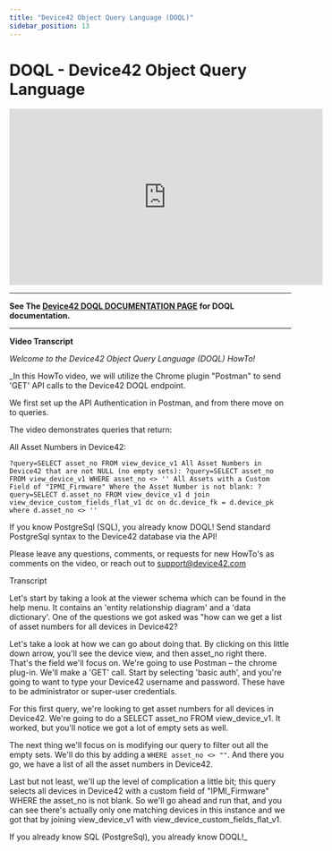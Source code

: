 ```yaml
---
title: "Device42 Object Query Language (DOQL)"
sidebar_position: 13
---
```


# DOQL - Device42 Object Query Language

<iframe width="560" height="315" src="https://www.youtube.com/embed/uFPzzjnDDyk" frameborder="0" allow="accelerometer; autoplay; encrypted-media; gyroscope; picture-in-picture" allowfullscreen></iframe>

* * *

**See The [Device42 DOQL DOCUMENTATION PAGE](/docs/reporting/doql_device42_object_query_language/) for DOQL documentation.**

* * *

**Video Transcript**

_Welcome to the Device42 Object Query Language (DOQL) HowTo!_

_In this HowTo video, we will utilize the Chrome plugin "Postman" to send 'GET' API calls to the Device42 DOQL endpoint.

We first set up the API Authentication in Postman, and from there move on to queries.

The video demonstrates queries that return:

All Asset Numbers in Device42: 

```
?query=SELECT asset_no FROM view_device_v1 All Asset Numbers in Device42 that are not NULL (no empty sets): ?query=SELECT asset_no FROM view_device_v1 WHERE asset_no <> '' All Assets with a Custom Field of "IPMI_Firmware" Where the Asset Number is not blank: ?query=SELECT d.asset_no FROM view_device_v1 d join view_device_custom_fields_flat_v1 dc on dc.device_fk = d.device_pk where d.asset_no <> ''
```

If you know PostgreSql (SQL), you already know DOQL! Send standard PostgreSql syntax to the Device42 database via the API!

Please leave any questions, comments, or requests for new HowTo's as comments on the video, or reach out to support@device42.com

Transcript

Let's start by taking a look at the viewer schema which can be found in the help menu. It contains an 'entity relationship diagram' and a 'data dictionary'. One of the questions we got asked was "how can we get a list of asset numbers for all devices in Device42?

Let's take a look at how we can go about doing that. By clicking on this little down arrow, you'll see the device view, and then asset\_no right there. That's the field we'll focus on. We're going to use Postman – the chrome plug-in. We'll make a 'GET' call. Start by selecting 'basic auth', and you're going to want to type your Device42 username and password. These have to be administrator or super-user credentials.

For this first query, we're looking to get asset numbers for all devices in Device42. We're going to do a SELECT asset\_no FROM view\_device\_v1. It worked, but you'll notice we got a lot of empty sets as well.

The next thing we'll focus on is modifying our query to filter out all the empty sets. We'll do this by adding a `WHERE asset_no <> ""`. And there you go, we have a list of all the asset numbers in Device42.

Last but not least, we'll up the level of complication a little bit; this query selects all devices in Device42 with a custom field of "IPMI\_Firmware" WHERE the asset\_no is not blank. So we'll go ahead and run that, and you can see there's actually only one matching devices in this instance and we got that by joining view\_device\_v1 with view\_device\_custom\_fields\_flat\_v1.

If you already know SQL (PostgreSql), you already know DOQL!_
